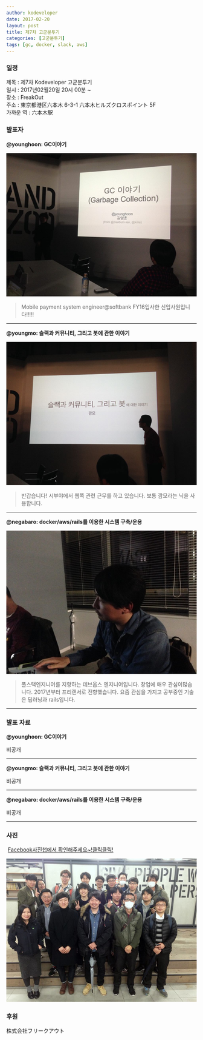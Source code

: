 ```yaml
---
author: kodeveloper
date: 2017-02-20
layout: post
title: 제7차 고군분투기
categories: [고군분투기]
tags: [gc, docker, slack, aws]
---
```


### 일정

제목 : 제7차 Kodeveloper 고군분투기  
일시 : 2017년02월20일 20시 00분 ~  
장소 : FreakOut  
주소 : 東京都港区六本木 6-3-1 六本木ヒルズクロスポイント 5F  
가까운 역 :  六本木駅  

### 발표자

**@younghoon: GC이야기**

![](/img/struggle/7/younghoon.jpg)

>Mobile payment system engineer@softbank FY16입사한 신입사원입니다!!!!!

---

**@youngmo: 슬랙과 커뮤니티, 그리고 봇에 관한 이야기**

![](/img/struggle/7/youngmo.jpg)

>반갑습니다! 시부야에서 웹쪽 관련 근무를 하고 있습니다. 보통 깜모라는 닉을 사용합니다.

---

**@negabaro: docker/aws/rails를 이용한 시스템 구축/운용**

![](/img/struggle/7/negabaro.jpg)

>풀스택엔지니어를 지향하는 데브옵스 엔지니어입니다. 창업에 매우 관심이많습니다. 2017년부터 프리랜서로 전향했습니다. 요즘 관심을 가지고 공부중인 기술은 딥러닝과 rails입니다.

---

### 발표 자료

**@younghoon: GC이야기**

비공개

---

**@youngmo: 슬랙과 커뮤니티, 그리고 봇에 관한 이야기**

비공개

---

**@negabaro: docker/aws/rails를 이용한 시스템 구축/운용**

비공개

---

### 사진

 [Facebook사진첩에서 확인해주세요~!클릭클릭!](https://www.facebook.com/media/set/?set=oa.1864623930449010&type=3)

![](/img/struggle/7/everyone.jpg)

### 후원

株式会社フリークアウト

